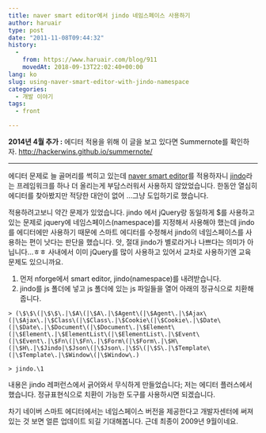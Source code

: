 ```yaml
---
title: naver smart editor에서 jindo 네임스페이스 사용하기
author: haruair
type: post
date: "2011-11-08T09:44:32"
history:
  - 
    from: https://www.haruair.com/blog/911
    movedAt: 2018-09-13T22:02:40+00:00
lang: ko
slug: using-naver-smart-editor-with-jindo-namespace
categories:
  - 개발 이야기
tags:
  - front

---
```

**2014년 4월 추가 :** 에디터 적용을 위해 이 글을 보고 있다면 Summernote를 확인하자. <http://hackerwins.github.io/summernote/>

* * *

에디터 문제로 늘 골머리를 썩히고 있는데 <a href="http://dev.naver.com/projects/smarteditor" target="_blank">naver smart editor</a>를 적용하자니 <a href="http://dev.naver.com/projects/jindo" target="_blank">jindo</a>라는 프레임워크를 하나 더 올리는게 부담스러워서 사용하지 않았었습니다. 한동안 열심히 에디터를 찾아봤지만 적당한 대안이 없어 &#8230;그냥 도입하기로 했습니다.

적용하려고보니 약간 문제가 있었습니다. jindo 에서 jQuery랑 동일하게 $를 사용하고 있는 문제로 jquery에 네임스페이스(namespace)를 지정해서 사용해야 했는데 jindo를 에디터에만 사용하기 때문에 스마트 에디터를 수정해서 jindo의 네임스페이스를 사용하는 편이 낫다는 판단을 했습니다. 앗, 절대 jindo가 별로라거나 나쁘다는 의미가 아닙니다&#8230;ㅎㅎ 사내에서 이미 jQuery를 많이 사용하고 있어서 교차로 사용하기엔 교육 문제도 있으니까요.

  1. 먼저 nforge에서 smart editor, jindo(namespace)를 내려받습니다.
  2. jindo를 js 폴더에 넣고 js 폴더에 있는 js 파일들을 열어 아래의 정규식으로 치환해줍니다.
  
    > (\$\$\(|\$\$\.|\$A\(|\$A\.|\$Agent\(|\$Agent\.|\$Ajax\(|\$Ajax\.|\$Class\(|\$Class\.|\$Cookie\(|\$Cookie\.|\$Date\(|\$Date\.|\$Document\(|\$Document\.|\$Element\(|\$Element\.|\$ElementList\(|\$ElementList\.|\$Event\(|\$Event\.|\$Fn\(|\$Fn\.|\$Form\(|\$Form\.|\$H\(|\$H\.|\$Jindo|\$Json\(|\$Json\.|\$S\(|\$S\.|\$Template\(|\$Template\.|\$Window\(|\$Window\.)
    
    > jindo.\1

내용은 jindo 레퍼런스에서 긁어와서 무식하게 만들었습니다; 저는 에디터 플러스에서 했습니다. 정규표현식으로 치환이 가능한 도구를 사용하시면 되겠습니다. 

차기 네이버 스마트 에디터에서는 네임스페이스 버전을 제공한다고 개발자센터에 써져 있는 것 보면 얼른 업데이트 되길 기대해봅니다. 근데 최종이 2009년 9월이네요.